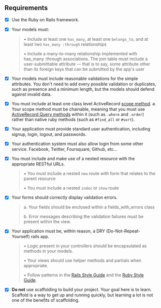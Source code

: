 ## Requirements

- [x] Use the Ruby on Rails framework.

- [x] Your models must:  
  > • Include at least one `has_many`, at least one `belongs_to`, and at least two `has_many :through` relationships 
  >   
  > • Include a many-to-many relationship implemented with has_many :through associations. The join table must include a user-submittable attribute — that is to say, some attribute other than its foreign keys that can be submitted by the app's user

- [x] Your models must include reasonable validations for the simple attributes. You don't need to add every possible validation or duplicates, such as presence and a minimum length, but the models should defend against invalid data.

- [x] You must include at least one class level ActiveRecord [scope method](https://guides.rubyonrails.org/active_record_querying.html#scopes).
  a. Your scope method must be chainable, meaning that you must use [ActiveRecord Query methods](https://guides.rubyonrails.org/active_record_querying.html) within it (such as `.where` and `.order`) rather than native ruby methods (such as `#find_all` or `#sort`).

- [x] Your application must provide standard user authentication, including signup, login, logout, and passwords.

- [x] Your authentication system must also allow login from some other service. Facebook, Twitter, Foursquare, Github, etc...

- [x] You must include and make use of a nested resource with the appropriate RESTful URLs.
  > • You must include a nested `new` route with form that relates to the parent resource  
  >  
  > • You must include a nested `index` or `show` route

- [x] Your forms should correctly display validation errors.
  > a. Your fields should be enclosed within a fields_with_errors class
  >
  > b. Error messages describing the validation failures must be present within the view.

- [x] Your application must be, within reason, a DRY (Do-Not-Repeat-Yourself) rails app. 
  > • Logic present in your controllers should be encapsulated as methods in your models.  
  >  
  > • Your views should use helper methods and partials when appropriate. 
  >    
  > • Follow patterns in the [Rails Style Guide](https://github.com/bbatsov/rails-style-guide) and the [Ruby Style Guide](https://github.com/bbatsov/ruby-style-guide).

- [x] **Do not** use scaffolding to build your project. Your goal here is to learn. Scaffold is a way to get up and running quickly, but learning a lot is not one of the benefits of scaffolding.